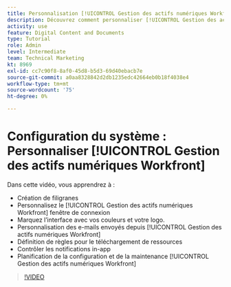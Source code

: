 ```yaml
---
title: Personnalisation [!UICONTROL Gestion des actifs numériques Workfront]
description: Découvrez comment personnaliser [!UICONTROL Gestion des actifs numériques Workfront] en créant des filigranes, en personnalisant la variable [!UICONTROL DAM] la fenêtre de connexion, l’identité graphique de l’interface, etc. ;
activity: use
feature: Digital Content and Documents
type: Tutorial
role: Admin
level: Intermediate
team: Technical Marketing
kt: 8969
exl-id: cc7c90f8-8af0-45d8-b5d3-69d40ebacb7e
source-git-commit: a0aa8328842d2db1235edc42664eb0b18f4038e4
workflow-type: tm+mt
source-wordcount: '75'
ht-degree: 0%

---
```


# Configuration du système : Personnaliser [!UICONTROL Gestion des actifs numériques Workfront]

Dans cette vidéo, vous apprendrez à :

* Création de filigranes
* Personnalisez le [!UICONTROL Gestion des actifs numériques Workfront] fenêtre de connexion
* Marquez l’interface avec vos couleurs et votre logo.
* Personnalisation des e-mails envoyés depuis [!UICONTROL Gestion des actifs numériques Workfront]
* Définition de règles pour le téléchargement de ressources
* Contrôler les notifications in-app
* Planification de la configuration et de la maintenance [!UICONTROL Gestion des actifs numériques Workfront]

>[!VIDEO](https://video.tv.adobe.com/v/335232/?quality=12)
